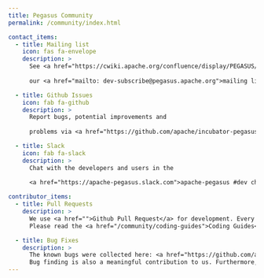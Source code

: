 ```yaml
---
title: Pegasus Community
permalink: /community/index.html

contact_items:
  - title: Mailing list
    icon: fas fa-envelope
    description: >
      See <a href="https://cwiki.apache.org/confluence/display/PEGASUS/Mailing+list+subscription+guide">Mailing list subscription guide</a> to subscribe to
      
      our <a href="mailto: dev-subscribe@pegasus.apache.org">mailing list</a> and join our discussion.

  - title: Github Issues
    icon: fab fa-github
    description: >
      Report bugs, potential improvements and
      
      problems via <a href="https://github.com/apache/incubator-pegasus/issues">Github Issues</a>.

  - title: Slack
    icon: fab fa-slack
    description: >
      Chat with the developers and users in the
      
      <a href="https://apache-pegasus.slack.com">apache-pegasus #dev channel</a>.

contributor_items:
  - title: Pull Requests
    description: >
      We use <a href="">Github Pull Request</a> for development. Every pull request needs 2 approvals from the Pegasus committers before merged. You can make your review and comments on the PR even if you are not yet a Pegasus committer.
      Please read the <a href="/community/coding-guides">Coding Guides</a> before submitting a new code.

  - title: Bug Fixes
    description: >
      The known bugs were collected here: <a href="https://github.com/apache/incubator-pegasus/labels/type%2Fbug">Issues: type/bug</a>. If you encounter problems that couldn't be found in the list, please report to us via issues. 
      Bug finding is also a meaningful contribution to us. Furthermore, since we deeply value the readability and quality of our document, minor fixes like correcting spelling errors are also welcomed.
---
```

  